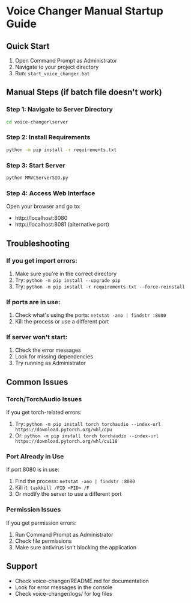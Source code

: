 # Voice Changer Manual Startup Guide

## Quick Start
1. Open Command Prompt as Administrator
2. Navigate to your project directory
3. Run: `start_voice_changer.bat`

## Manual Steps (if batch file doesn't work)

### Step 1: Navigate to Server Directory
```cmd
cd voice-changer\server
```

### Step 2: Install Requirements
```cmd
python -m pip install -r requirements.txt
```

### Step 3: Start Server
```cmd
python MMVCServerSIO.py
```

### Step 4: Access Web Interface
Open your browser and go to:
- http://localhost:8080
- http://localhost:8081 (alternative port)

## Troubleshooting

### If you get import errors:
1. Make sure you're in the correct directory
2. Try: `python -m pip install --upgrade pip`
3. Try: `python -m pip install -r requirements.txt --force-reinstall`

### If ports are in use:
1. Check what's using the ports: `netstat -ano | findstr :8080`
2. Kill the process or use a different port

### If server won't start:
1. Check the error messages
2. Look for missing dependencies
3. Try running as Administrator

## Common Issues

### Torch/TorchAudio Issues
If you get torch-related errors:
1. Try: `python -m pip install torch torchaudio --index-url https://download.pytorch.org/whl/cpu`
2. Or: `python -m pip install torch torchaudio --index-url https://download.pytorch.org/whl/cu118`

### Port Already in Use
If port 8080 is in use:
1. Find the process: `netstat -ano | findstr :8080`
2. Kill it: `taskkill /PID <PID> /F`
3. Or modify the server to use a different port

### Permission Issues
If you get permission errors:
1. Run Command Prompt as Administrator
2. Check file permissions
3. Make sure antivirus isn't blocking the application

## Support
- Check voice-changer/README.md for documentation
- Look for error messages in the console
- Check voice-changer/logs/ for log files
